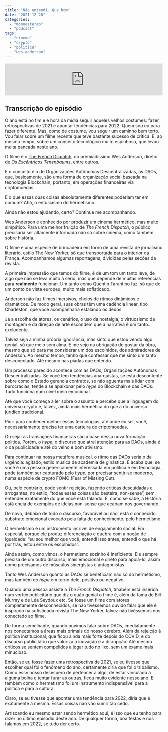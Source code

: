 ```yaml
---
title: "Não entendi. Que bom"
date: "2021-12-20"
categories: 
  - "monoestereo"
  - "podcast"
tags: 
  - "cinema"
  - "crypto"
  - "politica"
  - "wes-anderson"
---
```


<iframe src="https://anchor.fm/monoestereo/embed/episodes/No-entendi--Que-bom-e1bvssp" height="102px" width="100%" frameborder="0" scrolling="no"></iframe>

## Transcrição do episódio

O ano está no fim e é hora da mídia seguir aqueles velhos costumes: fazer retrospectivas de 2021 e apontar tendências para 2022. Quem sou eu para fazer diferente. Mas, como de costume, vou seguir um caminho bem torto. Vou falar sobre um filme recente que teve bastante sucesso de crítica. E, ao mesmo tempo, sobre um conceito tecnológico muito espinhoso, que levou muita pancada neste ano.

O filme é o [The French Dispatch](https://en.wikipedia.org/wiki/The_French_Dispatch), do premiadíssimo Wes Anderson, diretor de _Os Excêntricos Tenenbaums_, entre outros.

E o conceito é o de Organizações Autônomas Descentralizadas, as DAOs, que, basicamente, são uma forma de organização social baseada na tecnologia Blockchain, portanto, em operações financeiras via criptomoedas.

E o que essas duas coisas absolutamente diferentes poderiam ter em comum? Ahá, o entusiasmo do hermetismo.

Ainda não estou ajudando, certo? Continue me acompanhando.

Wes Anderson é conhecido por produzir um cinema hermético, mas muito simpático. Para uma melhor fruição de _The French Dispatch_, o público precisaria ser altamente informado não só sobre cinema, como também sobre história.

O filme é uma espécie de brincadeira em torno de uma revista de jornalismo literário, estilo The New Yorker, só que transportada para o interior da França. Acompanhamos algumas reportagens, divididas pelas seções da revista.

A primeira impressão que temos do filme, é de um tom um tanto leve, de algo que não se leva muito à sério, mas que depende de muitas referências para **realmente** funcionar. Um tanto como Quentin Tarantino faz, só que de um ponto de vista europeu, muito mais sofisticado.

Anderson não faz filmes imersivos, cheios de ritmos dinâmicos e dramáticos. De modo geral, suas obras têm uma cadência linear, tipo Charleston, que você acompanharia estalando os dedos.

Já a escolha de atores, os cenários, o uso da nostalgia, o virtuosismo da montagem e da direção de arte escondem que a narrativa é um tanto… excludente.

Talvez seja a minha própria ignorância, mas sinto que estou vendo algo genial, só que meio sem alma. E me vejo na obrigação de gostar da obra, mesmo que só para me considerar um dos escolhidos, dos admiradores de Anderson. Ao mesmo tempo, tenho que confessar que me sinto um tanto desconectado. Até mesmo nas piadas que entendo.

Um processo parecido acontece com as DAOs, Organizações Autônomas Descentralizadas. Se você tem tendências anarquistas, se está descontente sobre como o Estado gerencia contratos, se não aguenta mais lidar com burocracias, tende a se apaixonar pelo _hype_ do Blockchain e das DAOs. Tudo funciona num nível meio emocional.

Até que você começa a ler sobre o assunto e percebe que a linguagem do universo crypto é, talvez, ainda mais hermética do que a do universo jurídico tradicional.

Pior: para conhecer melhor essas tecnologias, até onde eu sei, você, necessariamente precisa ter uma carteira de criptomoedas.

Ou seja: as transações financeiras são a base dessa nova formação política. Porém, o _hype_, o discurso que atrai atenção para as DAOs, ainda é o da publicidade e até do velho e bom ativismo.

Para continuar na nossa metáfora musical, o ritmo das DAOs seria o da urgência: agitado, estilo música de academia de ginástica. E acaba que, se você é uma pessoa genericamente interessada em política e em tecnologia, pode também ser capturado pelo _hype_, por precisar sentir-se moderno, numa espécie de crypto FOMO (Fear of Missing Out).

Ou, pelo contrário, pode sentir rejeição, fazendo críticas descuidadas e arrogantes, no estilo, “todas essas coisas são besteira, non-sense”, sem entender exatamente do que você está falando. E, como se sabe, a História está cheia de exemplos de ideias non-sense que acabam nos governando.

De novo, debaixo de todo o discurso, favorável ou não, está o conhecido substrato emocional evocado pela falta de conhecimento, pelo hermetismo.

O hermetismo é um instrumento incrível de engajamento social. Em especial, porque ele produz diferenciação e quebra com a noção de igualdade: “eu sou melhor que você, entendi isso antes, entendi o que há por trás, estou entre os escolhidos”.

Ainda assim, como vimos, o hermetismo sozinho é ineficiente. Ele sempre precisa de um outro discurso, mais emocional e direto para apoiá-lo, assim como precisamos de músculos sinergistas e antagonistas.

Tanto Wes Anderson quanto as DAOs se beneficiam não só do hermetismo, mas também do _hype_ em torno dele, positivo ou negativo.

Quando uma pessoa assiste a _The French Dispatch_, tmabém está inserida num vórtex publicitário que diz o quão genial o filme é, além da fama de Bill Murray e de Léa Seydoux etc. Se fosse um filme com atores completamente desconhecidos, se não tivéssemos ouvido falar que ele é inspirado na sofisticada revista The New Yorker, talvez não tivéssemos nos conectado ao filme.

De forma semelhante, quando ouvimos falar sobre DAOs, imediatamente nos conectamos a áreas mais primais do nosso cérebro. Além da rejeição à política institucional, que ficou ainda mais forte depois do COVID, e do discurso publicitário que valoriza a inovação e a disrupção. Até mesmo críticos se sentem compelidos a jogar tudo no lixo, sem um exame mais minucioso.

Então, se eu fosse fazer uma retrospectiva de 2021, se eu tivesse que escolher qual foi o fenômeno do ano, certamente diria que foi o tribalismo. Como esse nosso desespero de pertencer a algo, de estar vinculado a alguma bolha e tentar furar as outras, ficou muito evidente nesse ano. E também como o hermetismo foi um instrumento indispensável para a política e para a cultura.

Claro, se eu tivesse que apontar uma tendência para 2022, diria que é exatamente a mesma. Essas coisas não vão sumir tão cedo.

Arriscando eu mesmo estar sendo hermético aqui, é isso que eu tenho para dizer no último episódio deste ano. De qualquer forma, boa festas e nos falamos em 2022, se tudo der certo.
